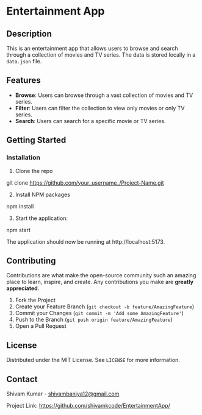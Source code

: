 # Entertainment App

## Description

This is an entertainment app that allows users to browse and search through a collection of movies and TV series. The data is stored locally in a `data.json` file.

## Features

- **Browse**: Users can browse through a vast collection of movies and TV series.
- **Filter**: Users can filter the collection to view only movies or only TV series.
- **Search**: Users can search for a specific movie or TV series.

## Getting Started

### Installation

1. Clone the repo

git clone https://github.com/your_username_/Project-Name.git

2. Install NPM packages

npm install

3. Start the application:

npm start

The application should now be running at http://localhost:5173.

## Contributing

Contributions are what make the open-source community such an amazing place to learn, inspire, and create. Any contributions you make are **greatly appreciated**.

1. Fork the Project
2. Create your Feature Branch (`git checkout -b feature/AmazingFeature`)
3. Commit your Changes (`git commit -m 'Add some AmazingFeature'`)
4. Push to the Branch (`git push origin feature/AmazingFeature`)
5. Open a Pull Request

## License

Distributed under the MIT License. See `LICENSE` for more information.

## Contact

Shivam Kumar - shivambaniya12@gmail.com

Project Link: https://github.com/shivamkcode/EntertainmentApp/
